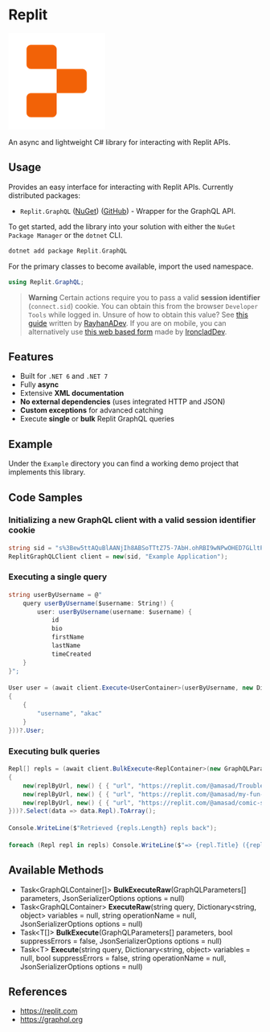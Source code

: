 # Replit

![](https://raw.githubusercontent.com/actually-akac/Replit/master/Replit.GraphQL/icon.png)

An async and lightweight C# library for interacting with Replit APIs.

## Usage
Provides an easy interface for interacting with Replit APIs. Currently distributed packages:
* `Replit.GraphQL` ([NuGet](https://www.nuget.org/packages/Replit.GraphQL)) ([GitHub](https://github.com/actually-akac/Replit/tree/master/Replit.GraphQL)) - Wrapper for the GraphQL API.

To get started, add the library into your solution with either the `NuGet Package Manager` or the `dotnet` CLI.
```rust
dotnet add package Replit.GraphQL
```

For the primary classes to become available, import the used namespace.
```csharp
using Replit.GraphQL;
```

> **Warning**
Certain actions require you to pass a valid **session identifier** (`connect.sid`) cookie. You can obtain this from the browser `Developer Tools` while logged in.
Unsure of how to obtain this value? See [this guide](https://replit.com/talk/learn/How-to-Get-Your-SID-Cookie/145979) written by [RayhanADev](https://replit.com/@RayhanADev).
If you are on mobile, you can alternatively use [this web based form](https://extract-sid.ironcladdev.repl.co) made by [IroncladDev](https://replit.com/@IroncladDev).

## Features
- Built for `.NET 6` and `.NET 7`
- Fully **async**
- Extensive **XML documentation**
- **No external dependencies** (uses integrated HTTP and JSON)
- **Custom exceptions** for advanced catching
- Execute **single** or **bulk** Replit GraphQL queries

## Example
Under the `Example` directory you can find a working demo project that implements this library.

## Code Samples

### Initializing a new GraphQL client with a valid session identifier cookie
```csharp
string sid = "s%3Bew5ttAQuBlAANjIh8ABSoTTtZ75-7AbH.ohRBI9wNPwOHED7GLltPBrOS975gxqATe1aL6y%9N3%2Fla";
ReplitGraphQLClient client = new(sid, "Example Application");
```

### Executing a single query
```csharp
string userByUsername = @"
    query userByUsername($username: String!) {
        user: userByUsername(username: $username) {
            id
            bio
            firstName
            lastName
            timeCreated
    }
}";

User user = (await client.Execute<UserContainer>(userByUsername, new Dictionary<string, object>()
{
    {
        "username", "akac"
    }
}))?.User;
```

### Executing bulk queries
```csharp
Repl[] repls = (await client.BulkExecute<ReplContainer>(new GraphQLParameters[]
{
    new(replByUrl, new() { { "url", "https://replit.com/@amasad/TroubledPersonalBaitware" } }),
    new(replByUrl, new() { { "url", "https://replit.com/@amasad/my-fun-new-app" } }),
    new(replByUrl, new() { { "url", "https://replit.com/@amasad/comic-sans" } })
}))?.Select(data => data.Repl).ToArray();

Console.WriteLine($"Retrieved {repls.Length} repls back");

foreach (Repl repl in repls) Console.WriteLine($"=> {repl.Title} ({repl.Id}) was created at {repl.TimeCreated}");
```

## Available Methods

- Task\<GraphQLContainer[]> **BulkExecuteRaw**(GraphQLParameters[] parameters, JsonSerializerOptions options = null)
- Task\<GraphQLContainer> **ExecuteRaw**(string query, Dictionary<string, object> variables = null, string operationName = null, JsonSerializerOptions options = null)
- Task\<T[]> **BulkExecute<T>**(GraphQLParameters[] parameters, bool suppressErrors = false, JsonSerializerOptions options = null)
- Task\<T> **Execute<T>**(string query, Dictionary<string, object> variables = null, bool suppressErrors = false, string operationName = null, JsonSerializerOptions options = null)

## References
- https://replit.com
- https://graphql.org
